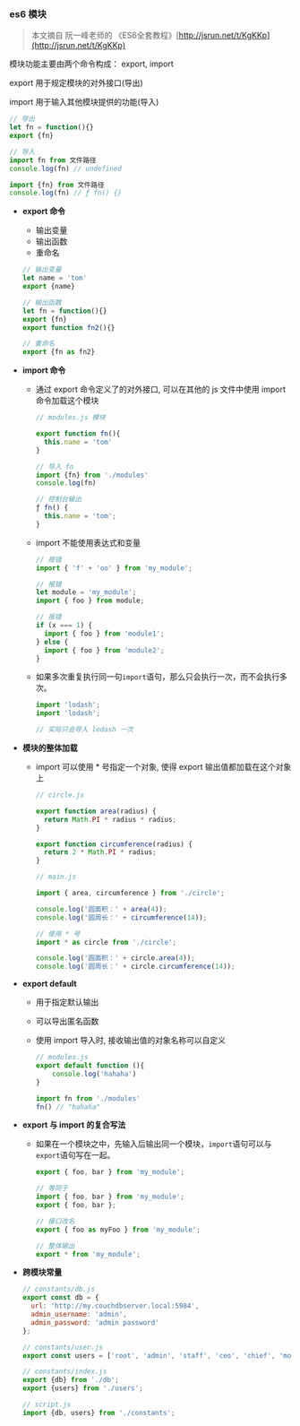 ### es6 模块

> 本文摘自 阮一峰老师的 《ES6全套教程》[http://jsrun.net/t/KgKKp](http://jsrun.net/t/KgKKp)

模块功能主要由两个命令构成： export, import

export 用于规定模块的对外接口(导出)

import 用于输入其他模块提供的功能(导入)

```javascript
// 导出
let fn = function(){}
export {fn}

// 导入
import fn from 文件路径
console.log(fn) // undefined

import {fn} from 文件路径
console.log(fn) // ƒ fn() {}
```



- **export 命令**

  - 输出变量
  - 输出函数
  - 重命名

  ```javascript
  // 输出变量
  let name = 'tom'
  export {name}
  
  // 输出函数
  let fn = function(){}
  export {fn}
  export function fn2(){}
  
  // 重命名
  export {fn as fn2}
  ```

  

- **import 命令**

  - 通过 export 命令定义了的对外接口, 可以在其他的 js 文件中使用 import 命令加载这个模块

    ```javascript
    // modules.js 模块
    
    export function fn(){
      this.name = 'tom'
    }
    
    // 导入 fn
    import {fn} from './modules'
    console.log(fn)
    
    // 控制台输出
    ƒ fn() {
      this.name = 'tom';
    }
    ```

  - import 不能使用表达式和变量

    ```javascript
    // 报错
    import { 'f' + 'oo' } from 'my_module';
    
    // 报错
    let module = 'my_module';
    import { foo } from module;
    
    // 报错
    if (x === 1) {
      import { foo } from 'module1';
    } else {
      import { foo } from 'module2';
    }
    ```

  - 如果多次重复执行同一句`import`语句，那么只会执行一次，而不会执行多次。

    ```javascript
    import 'lodash';
    import 'lodash';
    
    // 实际只会导入 lodash 一次
    ```

    

- **模块的整体加载**

  - import 可以使用 * 号指定一个对象, 使得 export 输出值都加载在这个对象上

    ```javascript
    // circle.js
    
    export function area(radius) {
      return Math.PI * radius * radius;
    }
    
    export function circumference(radius) {
      return 2 * Math.PI * radius;
    }
    
    // main.js
    
    import { area, circumference } from './circle';
    
    console.log('圆面积：' + area(4));
    console.log('圆周长：' + circumference(14));
    
    // 使用 * 号
    import * as circle from './circle';
    
    console.log('圆面积：' + circle.area(4));
    console.log('圆周长：' + circle.circumference(14));
    ```

    

- **export default**

  - 用于指定默认输出

  - 可以导出匿名函数

  - 使用 import 导入时, 接收输出值的对象名称可以自定义

    ```javascript
    // modules.js
    export default function (){
    	console.log('hahaha')
    }
    
    import fn from './modules'
    fn() // "hahaha"
    ```

- **export 与 import 的复合写法**
  - 如果在一个模块之中，先输入后输出同一个模块，`import`语句可以与`export`语句写在一起。
    ```javascript
    export { foo, bar } from 'my_module';
    
    // 等同于
    import { foo, bar } from 'my_module';
    export { foo, bar };
    
    // 接口改名
    export { foo as myFoo } from 'my_module';
    
    // 整体输出
    export * from 'my_module';
    ```

    

- **跨模块常量**

  ```javascript
  // constants/db.js
  export const db = {
    url: 'http://my.couchdbserver.local:5984',
    admin_username: 'admin',
    admin_password: 'admin password'
  };
  
  // constants/user.js
  export const users = ['root', 'admin', 'staff', 'ceo', 'chief', 'moderator'];
  
  // constants/index.js
  export {db} from './db';
  export {users} from './users';
  
  // script.js
  import {db, users} from './constants';
  ```

  

